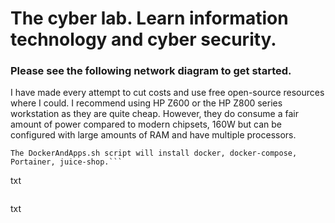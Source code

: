 # The cyber lab. Learn information technology and cyber security.

### Please see the following network diagram to get started. 

I have made every attempt to cut costs and use free open-source resources where I could.
I recommend using HP Z600 or the HP Z800 series workstation as they are quite cheap. However, they do consume a fair amount of power compared to modern chipsets, 160W but can be configured with large amounts of RAM and have multiple processors. 

```
The DockerAndApps.sh script will install docker, docker-compose, Portainer, juice-shop.```

```
txt
```

```
txt
```
